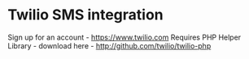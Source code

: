 # Twilio SMS integration

Sign up for an account - https://www.twilio.com
Requires PHP Helper Library - download here - http://github.com/twilio/twilio-php
